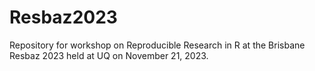 # Resbaz2023
Repository for workshop on Reproducible Research in R at the Brisbane Resbaz 2023 held at UQ on November 21, 2023. 
